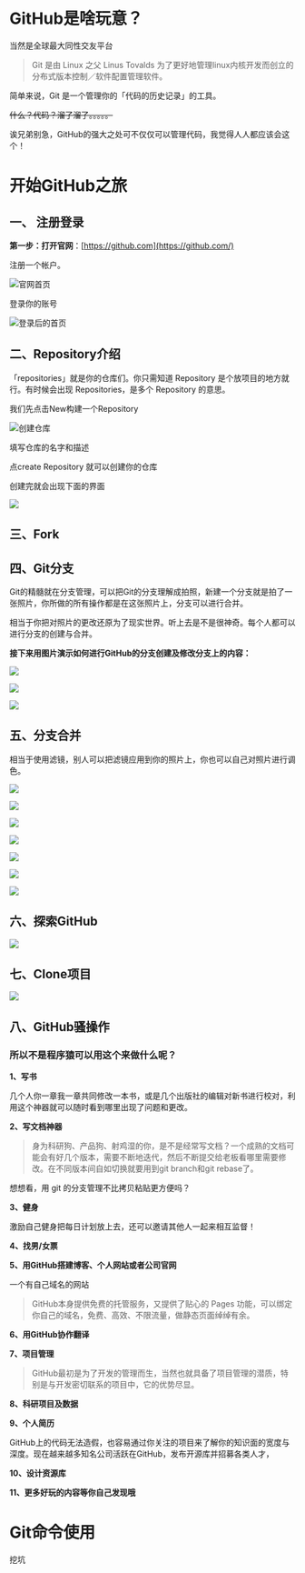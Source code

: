 # GitHub是啥玩意？

当然是全球最大同性交友平台

> Git 是由 Linux 之父 Linus Tovalds 为了更好地管理linux内核开发而创立的分布式版本控制／软件配置管理软件。

简单来说，Git 是一个管理你的「代码的历史记录」的工具。

~~什么？代码？溜了溜了。。。。。~~

诶兄弟别急，GitHub的强大之处可不仅仅可以管理代码，我觉得人人都应该会这个！

# 开始GitHub之旅

## 一、 注册登录

**第一步：打开官网**：[https://github.com](https://github.com/)

注册一个帐户。

![官网首页](./img/01.png)

登录你的账号

![登录后的首页](./img/02.png)

## 二、Repository介绍

「repositories」就是你的仓库们。你只需知道 Repository 是个放项目的地方就行。有时候会出现 Repositories，是多个 Repository 的意思。

我们先点击New构建一个Repository

![创建仓库](./img/03.png)

填写仓库的名字和描述

点create Repository 就可以创建你的仓库

创建完就会出现下面的界面

![](./img/04.png)

## 三、Fork



## 四、Git分支

Git的精髓就在分支管理，可以把Git的分支理解成拍照，新建一个分支就是拍了一张照片，你所做的所有操作都是在这张照片上，分支可以进行合并。

相当于你把对照片的更改还原为了现实世界。听上去是不是很神奇。每个人都可以进行分支的创建与合并。

**接下来用图片演示如何进行GitHub的分支创建及修改分支上的内容：**

![](./img/05.png)

![](./img/06.png)

![](./img/07.png)

## 五、分支合并

相当于使用滤镜，别人可以把滤镜应用到你的照片上，你也可以自己对照片进行调色。

![](./img/08.png)

![](./img/09.png)

![](./img/10.png)

![](./img/11.png)

![](./img/12.png)

![](./img/13.png)



![](./img/14.png)

## 六、探索GitHub



![](./img/15.png)

## 七、Clone项目

![](./img/16.png)

## 八、GitHub骚操作

### 所以不是程序猿可以用这个来做什么呢？

**1、写书**

几个人你一章我一章共同修改一本书，或是几个出版社的编辑对新书进行校对，利用这个神器就可以随时看到哪里出现了问题和更改。

**2、写文档神器**

> 身为科研狗、产品狗、射鸡湿的你，是不是经常写文档？一个成熟的文档可能会有好几个版本，需要不断地迭代，然后不断提交给老板看哪里需要修改。在不同版本间自如切换就要用到git branch和git rebase了。

想想看，用 git 的分支管理不比拷贝粘贴更方便吗？

**3、健身**

激励自己健身把每日计划放上去，还可以邀请其他人一起来相互监督！



**4、找男/女票**



**5、用GitHub搭建博客、个人网站或者公司官网**

一个有自己域名的网站

> GitHub本身提供免费的托管服务，又提供了贴心的 Pages 功能，可以绑定你自己的域名，免费、高效、不限流量，做静态页面绰绰有余。



**6、用GitHub协作翻译**



**7、项目管理**

> GitHub最初是为了开发的管理而生，当然也就具备了项目管理的潜质，特别是与开发密切联系的项目中，它的优势尽显。

**8、科研项目及数据**



**9、个人简历**

GitHub上的代码无法造假，也容易通过你关注的项目来了解你的知识面的宽度与深度。现在越来越多知名公司活跃在GitHub，发布开源库并招募各类人才，



**10、设计资源库**



**11、更多好玩的内容等你自己发现哦**



# Git命令使用

挖坑